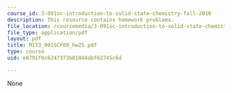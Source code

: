 ```yaml
---
course_id: 3-091sc-introduction-to-solid-state-chemistry-fall-2010
description: This resource contains homework problems.
file_location: /coursemedia/3-091sc-introduction-to-solid-state-chemistry-fall-2010/e0791f0c6247373b81044abf62745c6d_MIT3_091SCF09_hw25.pdf
file_type: application/pdf
layout: pdf
title: MIT3_091SCF09_hw25.pdf
type: course
uid: e0791f0c6247373b81044abf62745c6d

---
```

None